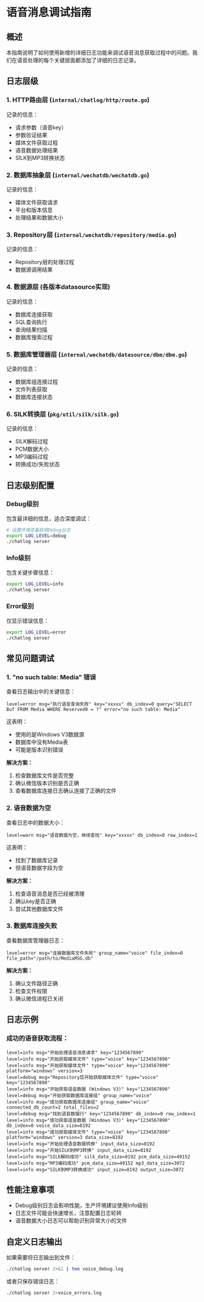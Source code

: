 # 语音消息调试指南

## 概述

本指南说明了如何使用新增的详细日志功能来调试语音消息获取过程中的问题。我们在语音处理的每个关键层面都添加了详细的日志记录。

## 日志层级

### 1. HTTP路由层 (`internal/chatlog/http/route.go`)
记录的信息：
- 请求参数（语音key）
- 参数验证结果
- 媒体文件获取过程
- 语音数据处理结果
- SILK到MP3转换状态

### 2. 数据库抽象层 (`internal/wechatdb/wechatdb.go`)
记录的信息：
- 媒体文件获取请求
- 平台和版本信息
- 处理结果和数据大小

### 3. Repository层 (`internal/wechatdb/repository/media.go`)
记录的信息：
- Repository层的处理过程
- 数据源调用结果

### 4. 数据源层 (各版本datasource实现)
记录的信息：
- 数据库连接获取
- SQL查询执行
- 查询结果扫描
- 数据库搜索过程

### 5. 数据库管理器层 (`internal/wechatdb/datasource/dbm/dbm.go`)
记录的信息：
- 数据库组连接过程
- 文件列表获取
- 数据库连接状态

### 6. SILK转换层 (`pkg/util/silk/silk.go`)
记录的信息：
- SILK解码过程
- PCM数据大小
- MP3编码过程
- 转换成功/失败状态

## 日志级别配置

### Debug级别
包含最详细的信息，适合深度调试：
```bash
# 设置环境变量启用Debug日志
export LOG_LEVEL=debug
./chatlog server
```

### Info级别
包含关键步骤信息：
```bash
export LOG_LEVEL=info
./chatlog server
```

### Error级别
仅显示错误信息：
```bash
export LOG_LEVEL=error
./chatlog server
```

## 常见问题调试

### 1. "no such table: Media" 错误

查看日志输出中的关键信息：
```
level=error msg="执行语音查询失败" key="xxxxx" db_index=0 query="SELECT Buf FROM Media WHERE Reserved0 = ?" error="no such table: Media"
```

这表明：
- 使用的是Windows V3数据源
- 数据库中没有Media表
- 可能是版本识别错误

**解决方案：**
1. 检查数据库文件是否完整
2. 确认微信版本识别是否正确
3. 查看数据库连接日志确认连接了正确的文件

### 2. 语音数据为空

查看日志中的数据大小：
```
level=warn msg="语音数据为空，继续查找" key="xxxxx" db_index=0 row_index=1
```

这表明：
- 找到了数据库记录
- 但语音数据字段为空

**解决方案：**
1. 检查语音消息是否已经被清理
2. 确认key是否正确
3. 尝试其他数据库文件

### 3. 数据库连接失败

查看数据库管理器日志：
```
level=error msg="连接数据库文件失败" group_name="voice" file_index=0 file_path="/path/to/MediaMSG.db"
```

**解决方案：**
1. 确认文件路径正确
2. 检查文件权限
3. 确认微信进程已关闭

## 日志示例

### 成功的语音获取流程：
```
level=info msg="开始处理语音消息请求" key="1234567890"
level=info msg="开始获取媒体文件" type="voice" key="1234567890"
level=info msg="开始获取媒体文件" type="voice" key="1234567890" platform="windows" version=3
level=debug msg="Repository层开始获取媒体文件" type="voice" key="1234567890"
level=info msg="开始获取语音数据 (Windows V3)" key="1234567890"
level=debug msg="开始获取数据库连接组" group_name="voice"
level=info msg="成功获取数据库连接组" group_name="voice" connected_db_count=2 total_files=2
level=debug msg="找到语音数据行" key="1234567890" db_index=0 row_index=1
level=info msg="成功获取语音数据 (Windows V3)" key="1234567890" db_index=0 voice_data_size=8192
level=info msg="成功获取媒体文件" type="voice" key="1234567890" platform="windows" version=3 data_size=8192
level=info msg="开始处理语音数据转换" input_data_size=8192
level=info msg="开始SILK到MP3转换" input_data_size=8192
level=info msg="SILK解码成功" silk_data_size=8192 pcm_data_size=49152
level=info msg="MP3编码成功" pcm_data_size=49152 mp3_data_size=3072
level=info msg="SILK到MP3转换成功" input_size=8192 output_size=3072
```

## 性能注意事项

- Debug级别日志会影响性能，生产环境建议使用Info级别
- 日志文件可能会快速增长，注意配置日志轮转
- 语音数据大小日志可以帮助识别异常大小的文件

## 自定义日志输出

如果需要将日志输出到文件：
```bash
./chatlog server 2>&1 | tee voice_debug.log
```

或者只保存错误日志：
```bash
./chatlog server 2>voice_errors.log
``` 
